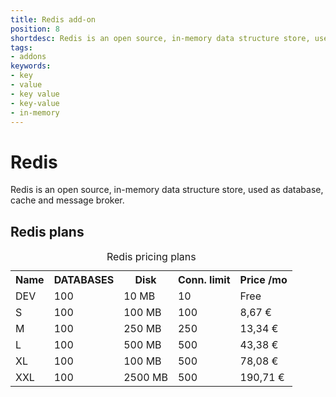 ```yaml
---
title: Redis add-on
position: 8
shortdesc: Redis is an open source, in-memory data structure store, used as database, cache and message broker.
tags:
- addons
keywords:
- key
- value
- key value
- key-value
- in-memory
---
```


# Redis

Redis is an open source, in-memory data structure store, used as database, cache and message broker.

## Redis plans

<table class="table table-bordered table-striped dataTable"><caption>Redis pricing plans</caption>
<tr>
<th>Name</th>
<th>DATABASES</th>
<th>Disk</th>
<th>Conn. limit</th>
<th>Price /mo</th>
</tr>
<tr>
<td class="cc-col__price "><span class="label cc-label__price label-info">DEV</span></td>
<td>100</td>
<td>10 MB</td>
<td>10</td>
<td>Free</td>
</tr>
<tr>
<td class="cc-col__price "><span class="label cc-label__price label-info">S</span></td>
<td>100</td>
<td>100 MB</td>
<td>100</td>
<td>8,67 €</td>
</tr>
<tr>
<td class="cc-col__price "><span class="label cc-label__price label-info">M</span></td>
<td>100</td>
<td>250 MB</td>
<td>250</td>
<td>13,34 €</td>
</tr>
<tr>
<td class="cc-col__price "><span class="label cc-label__price label-info">L</span></td>
<td>100</td>
<td>500 MB</td>
<td>500</td>
<td>43,38 €</td>
</tr>
<tr>
<td class="cc-col__price "><span class="label cc-label__price label-info">XL</span></td>
<td>100</td>
<td>100 MB</td>
<td>500</td>
<td>78,08 €</td>
</tr>
<tr>
<td class="cc-col__price "><span class="label cc-label__price label-info">XXL</span></td>
<td>100</td>
<td>2500 MB</td>
<td>500</td>
<td>190,71 €</td>
</tr>
</table>
